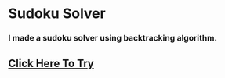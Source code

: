 # Sudoku Solver

### I made a sudoku solver using backtracking algorithm.

## [Click Here To Try](https://parajuliamit.github.io/sudoku-solver)
